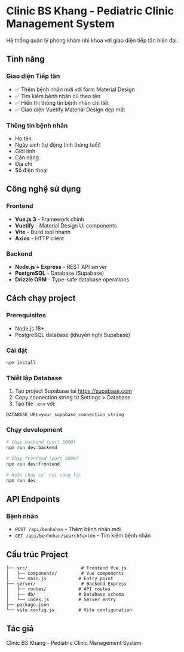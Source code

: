 # Clinic BS Khang - Pediatric Clinic Management System

Hệ thống quản lý phòng khám nhi khoa với giao diện tiếp tân hiện đại.

## Tính năng

### Giao diện Tiếp tân
- ✅ Thêm bệnh nhân mới với form Material Design
- ✅ Tìm kiếm bệnh nhân cũ theo tên
- ✅ Hiển thị thông tin bệnh nhân chi tiết
- ✅ Giao diện Vuetify Material Design đẹp mắt

### Thông tin bệnh nhân
- Họ tên
- Ngày sinh (tự động tính tháng tuổi)
- Giới tính
- Cân nặng
- Địa chỉ
- Số điện thoại

## Công nghệ sử dụng

### Frontend
- **Vue.js 3** - Framework chính
- **Vuetify** - Material Design UI components
- **Vite** - Build tool nhanh
- **Axios** - HTTP client

### Backend
- **Node.js + Express** - REST API server
- **PostgreSQL** - Database (Supabase)
- **Drizzle ORM** - Type-safe database operations

## Cách chạy project

### Prerequisites
- Node.js 18+
- PostgreSQL database (khuyến nghị Supabase)

### Cài đặt
```bash
npm install
```

### Thiết lập Database
1. Tạo project Supabase tại https://supabase.com
2. Copy connection string từ Settings > Database
3. Tạo file `.env` với:
```
DATABASE_URL=your_supabase_connection_string
```

### Chạy development
```bash
# Chạy backend (port 3000)
npm run dev:backend

# Chạy frontend (port 5000) 
npm run dev:frontend

# Hoặc chạy cả hai cùng lúc
npm run dev
```

## API Endpoints

### Bệnh nhân
- `POST /api/benhnhan` - Thêm bệnh nhân mới
- `GET /api/benhnhan/search?q=tên` - Tìm kiếm bệnh nhân

## Cấu trúc Project

```
├── src/                    # Frontend Vue.js
│   ├── components/         # Vue components
│   └── main.js            # Entry point
├── server/                 # Backend Express
│   ├── routes/            # API routes
│   ├── db/                # Database schema
│   └── index.js           # Server entry
├── package.json
└── vite.config.js         # Vite configuration
```

## Tác giả

Clinic BS Khang - Pediatric Clinic Management System
